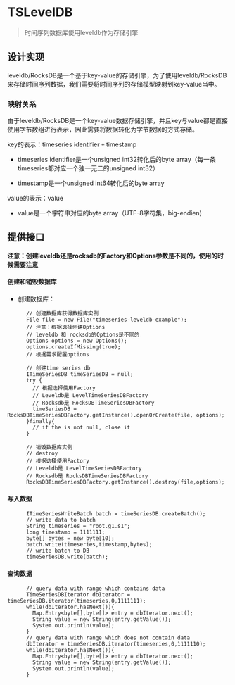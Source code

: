 # TSLevelDB

> 时间序列数据库使用leveldb作为存储引擎 

## 设计实现

leveldb/RocksDB是一个基于key-value的存储引擎，为了使用leveldb/RocksDB来存储时间序列数据，我们需要将时间序列的存储模型映射到key-value当中。

### 映射关系

由于leveldb/RocksDB是一个key-value数据存储引擎，并且key与value都是直接使用字节数组进行表示，因此需要将数据转化为字节数据的方式存储。

key的表示：timeseries identifier `+` timestamp

 - timeseries identifier是一个unsigned int32转化后的byte array（每一条timeseries都对应一个独一无二的unsigned int32）

 - timestamp是一个unsigned int64转化后的byte array

value的表示：value

 - value是一个字符串对应的byte array（UTF-8字符集，big-endien)

## 提供接口

**注意：创建leveldb还是rocksdb的Factory和Options参数是不同的，使用的时候需要注意**

#### 创建和销毁数据库

- 创建数据库：

```
      // 创建数据库获得数据库实例
      File file = new File("timeseries-leveldb-example");
      // 注意：根据选择创建Options
      // leveldb 和 rocksdb的Options是不同的
      Options options = new Options();
      options.createIfMissing(true);
      // 根据需求配置options
  
      // 创建time series db
      ITimeSeriesDB timeSeriesDB = null;
      try {
        // 根据选择使用Factory
        // Leveldb是 LevelTimeSeriesDBFactory
        // Rocksdb是 RocksDBTimeSeriesDBFactory
        timeSeriesDB = RocksDBTimeSeriesDBFactory.getInstance().openOrCreate(file, options);
      }finally{
        // if the is not null, close it
      }
```

```
      // 销毁数据库实例
      // destroy
      // 根据选择使用Factory
      // Leveldb是 LevelTimeSeriesDBFactory
      // Rocksdb是 RocksDBTimeSeriesDBFactory
      RocksDBTimeSeriesDBFactory.getInstance().destroy(file,options);
```

#### 写入数据

```
      ITimeSeriesWriteBatch batch = timeSeriesDB.createBatch();
      // write data to batch
      String timeseries = "root.g1.s1";
      long timestamp = 1111111;
      byte[] bytes = new byte[10];
      batch.write(timeseries,timestamp,bytes);
      // write batch to DB
      timeSeriesDB.write(batch);
```

#### 查询数据

```
      // query data with range which contains data
      TimeSeriesDBIterator dbIterator = timeSeriesDB.iterator(timeseries,0,1111111);
      while(dbIterator.hasNext()){
        Map.Entry<byte[],byte[]> entry = dbIterator.next();
        String value = new String(entry.getValue());
        System.out.println(value);
      }
      // query data with range which does not contain data
      dbIterator = timeSeriesDB.iterator(timeseries,0,1111110);
      while(dbIterator.hasNext()){
        Map.Entry<byte[],byte[]> entry = dbIterator.next();
        String value = new String(entry.getValue());
        System.out.println(value);
      }
```
